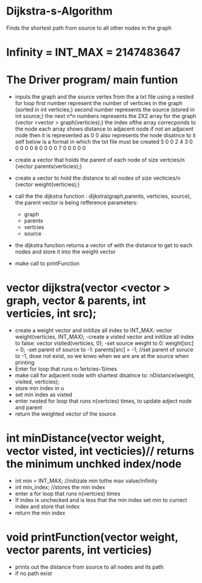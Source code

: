 # Dijkstra-s-Algorithm
Finds the shortest path from source to all other nodes in the graph

# Infinity = INT_MAX = 2147483647

# The Driver program/ main funtion 

- inputs the graph and the source vertex from the a txt file using a nested for loop
    first number represent the number of verticies in the graph (sorted in int verticies;)
    second number represents the source (stored in int source;)
    the next n*n numbers represents the 2X2 array for the graph (vector <vector <int> > graph(verticies);)
    the index ofthe array correcponds to the node
    each array shows distance to adjacent node 
    if not an adjacent node then it is represented as 0 
    0 also represents the node disatnce to it self
    below is a format in which the txt file must be created 
    5
    0
    0 2 4 3 0
    0 0 0 0 6
    0 0 0 0 7
    0 0 0 0 0
    
 - create a vector that holds the parent of each node of size vertcies/n (vector <int>  parents(verticies);)
 - create a vector to hold the distance to all nodes  of size vecticies/n (vector <int>  weight(verticies);)
 - call the the dijkstra function : dijkstra(graph,parents, verticies, source), the parent vector is being refference
   parameters:
   - graph
   - parents
   - vertcies
   - source
 - the dijkstra function returns a vector of with the distance to get to each nodes and store it into the weight vector
 - make call to printFunction
 
 # vector<int> dijkstra(vector <vector <int> > graph, vector <int>& parents, int verticies, int src);
 - create a weight vector and initilize all index to INT_MAX: vector <int>  weight(verticies, INT_MAX);
 -create a visted vector and initilize all index to false: vector <bool> visited(verticies, 0);
 -set source weight to 0: weight[src] = 0;
 -set parent of source to -1: parents[src] = -1; //set parent of soruce to -1, dose not exist, so we knwo when we are are at the source when printing 
 - Enter for loop that runs n-1ertcies-1)imes
 - make call for adjacent node with shartest disatnce to: nDistance(weight, visited, verticies);
 - store min index in u
 - set min index as visted 
 - enter nested for loop that runs n(vertcies) times, to update adject node and parent 
 - return the weighted vector of the source
 
 # int minDistance(vector <int> weight, vector <bool> visted, int vecticies)// returns the minimum unchked index/node
 - int min = INT_MAX; //initizale min tothe max value/infinity 
 - int min_index; //stores the min index
 - enter a for loop that runs n(vertcies) times
 - If index is unchecked and is less that the min index set min to currect index and store that index
 - return the min index 
 
 # void printFunction(vector <int>weight, vector <int>parents, int verticies)
 - prints out the distance from source to all nodes and its path
 - if no path exist
 
 
 
    
    
    

